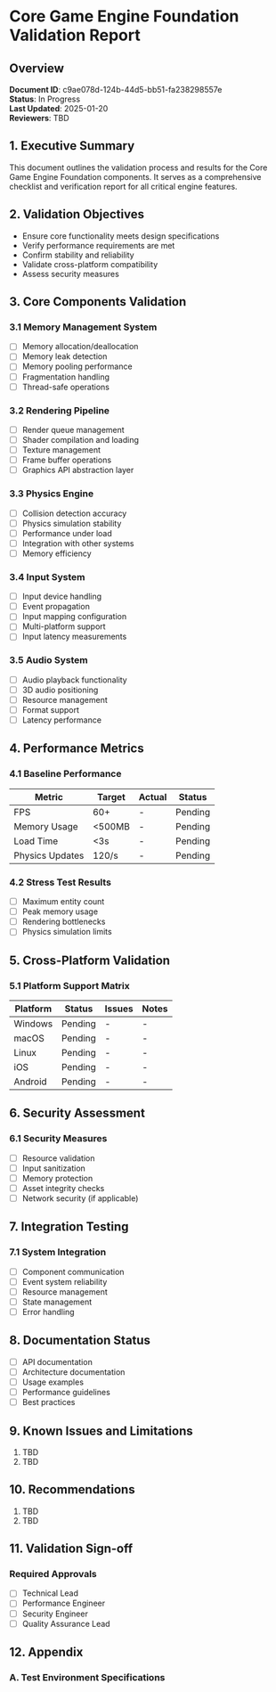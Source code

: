 # Core Game Engine Foundation Validation Report

## Overview
**Document ID**: c9ae078d-124b-44d5-bb51-fa238298557e  
**Status**: In Progress  
**Last Updated**: 2025-01-20  
**Reviewers**: TBD

## 1. Executive Summary
This document outlines the validation process and results for the Core Game Engine Foundation components. It serves as a comprehensive checklist and verification report for all critical engine features.

## 2. Validation Objectives
- Ensure core functionality meets design specifications
- Verify performance requirements are met
- Confirm stability and reliability
- Validate cross-platform compatibility
- Assess security measures

## 3. Core Components Validation

### 3.1 Memory Management System
- [ ] Memory allocation/deallocation
- [ ] Memory leak detection
- [ ] Memory pooling performance
- [ ] Fragmentation handling
- [ ] Thread-safe operations

### 3.2 Rendering Pipeline
- [ ] Render queue management
- [ ] Shader compilation and loading
- [ ] Texture management
- [ ] Frame buffer operations
- [ ] Graphics API abstraction layer

### 3.3 Physics Engine
- [ ] Collision detection accuracy
- [ ] Physics simulation stability
- [ ] Performance under load
- [ ] Integration with other systems
- [ ] Memory efficiency

### 3.4 Input System
- [ ] Input device handling
- [ ] Event propagation
- [ ] Input mapping configuration
- [ ] Multi-platform support
- [ ] Input latency measurements

### 3.5 Audio System
- [ ] Audio playback functionality
- [ ] 3D audio positioning
- [ ] Resource management
- [ ] Format support
- [ ] Latency performance

## 4. Performance Metrics

### 4.1 Baseline Performance
| Metric | Target | Actual | Status |
|--------|---------|--------|---------|
| FPS | 60+ | - | Pending |
| Memory Usage | <500MB | - | Pending |
| Load Time | <3s | - | Pending |
| Physics Updates | 120/s | - | Pending |

### 4.2 Stress Test Results
- [ ] Maximum entity count
- [ ] Peak memory usage
- [ ] Rendering bottlenecks
- [ ] Physics simulation limits

## 5. Cross-Platform Validation

### 5.1 Platform Support Matrix
| Platform | Status | Issues | Notes |
|----------|--------|--------|-------|
| Windows | Pending | - | - |
| macOS | Pending | - | - |
| Linux | Pending | - | - |
| iOS | Pending | - | - |
| Android | Pending | - | - |

## 6. Security Assessment

### 6.1 Security Measures
- [ ] Resource validation
- [ ] Input sanitization
- [ ] Memory protection
- [ ] Asset integrity checks
- [ ] Network security (if applicable)

## 7. Integration Testing

### 7.1 System Integration
- [ ] Component communication
- [ ] Event system reliability
- [ ] Resource management
- [ ] State management
- [ ] Error handling

## 8. Documentation Status
- [ ] API documentation
- [ ] Architecture documentation
- [ ] Usage examples
- [ ] Performance guidelines
- [ ] Best practices

## 9. Known Issues and Limitations
1. TBD
2. TBD

## 10. Recommendations
1. TBD
2. TBD

## 11. Validation Sign-off

### Required Approvals
- [ ] Technical Lead
- [ ] Performance Engineer
- [ ] Security Engineer
- [ ] Quality Assurance Lead

## 12. Appendix

### A. Test Environment Specifications